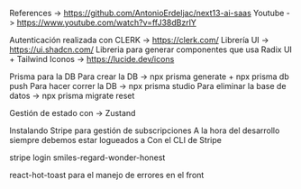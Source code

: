 References -> https://github.com/AntonioErdeljac/next13-ai-saas
Youtube -> https://www.youtube.com/watch?v=ffJ38dBzrlY

Autenticación realizada con CLERK -> https://clerk.com/
Librería UI -> https://ui.shadcn.com/ Libreria para generar componentes que usa Radix UI + Tailwind
Iconos -> https://lucide.dev/icons

Prisma para la DB
Para crear la DB ->
npx prisma generate + npx prisma db push
Para hacer correr la DB ->
npx prisma studio
Para eliminar la base de datos ->
npx prisma migrate reset

Gestión de estado con -> Zustand

Instalando Stripe para gestión de subscripciones
A la hora del desarrollo siempre debemos estar logueados a Con el CLI de Stripe

stripe login
smiles-regard-wonder-honest

react-hot-toast para el manejo de errores en el front
